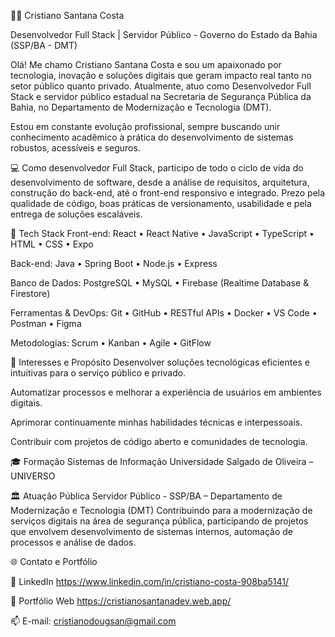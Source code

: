 👨‍💻 Cristiano Santana Costa

Desenvolvedor Full Stack | Servidor Público - Governo do Estado da Bahia (SSP/BA - DMT) 

Olá! Me chamo Cristiano Santana Costa e sou um apaixonado por tecnologia, inovação e soluções digitais que geram impacto real tanto no setor público quanto privado. Atualmente, atuo como Desenvolvedor Full Stack e servidor público estadual na Secretaria de Segurança Pública da Bahia, no Departamento de Modernização e Tecnologia (DMT).

Estou em constante evolução profissional, sempre buscando unir conhecimento acadêmico à prática do desenvolvimento de sistemas robustos, acessíveis e seguros.

💻 Como desenvolvedor Full Stack, participo de todo o ciclo de vida do desenvolvimento de software, desde a análise de requisitos, arquitetura, construção do back-end, até o front-end responsivo e integrado. Prezo pela qualidade de código, boas práticas de versionamento, usabilidade e pela entrega de soluções escaláveis.

🚀 Tech Stack
Front-end:
React • React Native • JavaScript • TypeScript • HTML • CSS • Expo

Back-end:
Java • Spring Boot • Node.js • Express

Banco de Dados:
PostgreSQL • MySQL • Firebase (Realtime Database & Firestore)

Ferramentas & DevOps:
Git • GitHub • RESTful APIs • Docker • VS Code • Postman • Figma

Metodologias:
Scrum • Kanban • Agile • GitFlow

🧠 Interesses e Propósito
Desenvolver soluções tecnológicas eficientes e intuitivas para o serviço público e privado.

Automatizar processos e melhorar a experiência de usuários em ambientes digitais.

Aprimorar continuamente minhas habilidades técnicas e interpessoais.

Contribuir com projetos de código aberto e comunidades de tecnologia.

🎓 Formação
Sistemas de Informação
Universidade Salgado de Oliveira – UNIVERSO

🏛️ Atuação Pública
Servidor Público - SSP/BA – Departamento de Modernização e Tecnologia (DMT)
Contribuindo para a modernização de serviços digitais na área de segurança pública, participando de projetos que envolvem desenvolvimento de sistemas internos, automação de processos e análise de dados.

🌐 Contato e Portfólio


🔗 LinkedIn https://www.linkedin.com/in/cristiano-costa-908ba5141/


🔗 Portfólio Web  https://cristianosantanadev.web.app/


📫 E-mail: cristianodougsan@gmail.com
